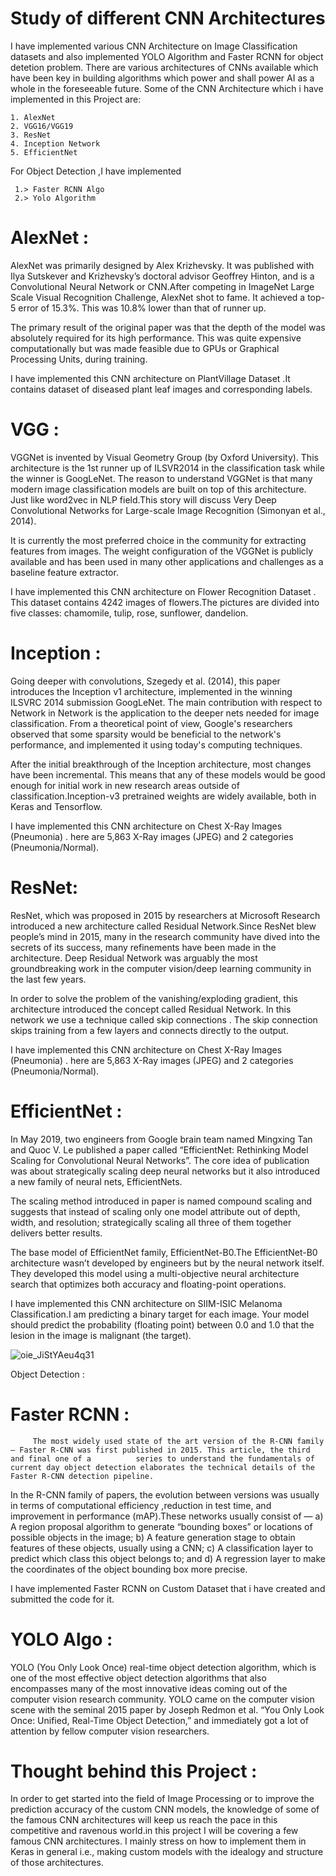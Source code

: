  # Study of different CNN Architectures
 
 I have implemented various CNN Architecture on Image Classification datasets and also implemented YOLO Algorithm and Faster RCNN  for object detetion problem.
There are various architectures of CNNs available which have been key in building algorithms which power and shall power AI as a whole in the foreseeable future.
Some of the CNN Architecture which i have implemented in this Project are:

    1. AlexNet
    2. VGG16/VGG19
    3. ResNet
    4. Inception Network
    5. EfficientNet
    
For Object Detection ,I have implemented 

     1.> Faster RCNN Algo
     2.> Yolo Algorithm

# AlexNet :  
   AlexNet was primarily designed by Alex Krizhevsky. It was published with Ilya Sutskever and Krizhevsky’s doctoral advisor Geoffrey Hinton, and is a                Convolutional Neural Network or CNN.After competing in ImageNet Large Scale Visual Recognition Challenge, AlexNet shot to fame. It achieved a top-5                error of 15.3%. This was 10.8% lower than that of runner up. 

The primary result of the original paper was that the depth of the model was absolutely required for its high performance. This was quite expensive             computationally but was made feasible due to GPUs or Graphical Processing Units, during training.

I have implemented this CNN architecture on PlantVillage Dataset .It contains dataset of diseased plant leaf images and corresponding labels.

# VGG :
   VGGNet is invented by Visual Geometry Group (by Oxford University). This architecture is the 1st runner up of ILSVR2014 in the classification task while           the winner is GoogLeNet. The reason to understand VGGNet is that many modern image classification models are built on top of this architecture. Just like         word2vec in NLP field.This story will discuss Very Deep Convolutional Networks for Large-scale Image Recognition (Simonyan et al., 2014).

It is currently the most preferred choice in the community for extracting features from images. The weight configuration of the VGGNet is publicly available and has been used in many other applications and challenges as a baseline feature extractor.

I have implemented this CNN architecture on Flower Recognition Dataset . This dataset contains 4242 images of flowers.The pictures are divided into five classes: chamomile, tulip, rose, sunflower, dandelion.

# Inception :
   Going deeper with convolutions, Szegedy et al. (2014), this paper introduces the Inception v1 architecture, implemented in the winning ILSVRC 2014                submission GoogLeNet. The main contribution with respect to Network in Network is the application to the deeper nets needed for image classification.              From a theoretical point of view, Google's researchers observed that some sparsity would be beneficial to the network's performance, and implemented              it using today's computing techniques.
   
After the initial breakthrough of the Inception architecture, most changes have been incremental. This means that any of these models would be good enough for initial work in new research areas outside of classification.Inception-v3 pretrained weights are widely available, both in Keras and Tensorflow.

I have implemented this CNN architecture on Chest X-Ray Images (Pneumonia) . here are 5,863 X-Ray images (JPEG) and 2 categories (Pneumonia/Normal).


# ResNet: 
   ResNet, which was proposed in 2015 by researchers at Microsoft Research introduced a new architecture called Residual Network.Since ResNet blew people’s           mind in 2015, many in the research community have dived into the secrets of its success, many refinements have been made in the architecture.  Deep               Residual Network was arguably the most groundbreaking work in the computer vision/deep learning community in the last few years.

In order to solve the problem of the vanishing/exploding gradient, this architecture introduced the concept called Residual Network. In this network we use a technique called skip connections . The skip connection skips training from a few layers and connects directly to the output.

I have implemented this CNN architecture on Chest X-Ray Images (Pneumonia) . here are 5,863 X-Ray images (JPEG) and 2 categories (Pneumonia/Normal).

# EfficientNet : 
   In May 2019, two engineers from Google brain team named Mingxing Tan and Quoc V. Le published a paper called “EfficientNet: Rethinking Model                      Scaling for Convolutional Neural Networks”. The core idea of publication was about strategically scaling deep neural networks but it also                          introduced a new family of neural nets, EfficientNets.
             
The scaling method introduced in paper is named compound scaling and suggests that instead of scaling only one model attribute out of depth,                       width, and resolution; strategically scaling all three of them together delivers better results.

The base model of EfficientNet family, EfficientNet-B0.The EfficientNet-B0 architecture wasn’t developed by engineers but by the neural network itself. They developed this model using a multi-objective neural architecture search that optimizes both accuracy and floating-point operations.

I have implemented this CNN architecture on SIIM-ISIC Melanoma Classification.I am predicting a binary target for each image. Your model should predict the probability (floating point) between 0.0 and 1.0 that the lesion in the image is malignant (the target). 


![oie_JiStYAeu4q31](https://user-images.githubusercontent.com/62735655/106376951-8834d800-63bf-11eb-9370-73bcd99af3ea.png)



Object Detection :

# Faster RCNN : 
         The most widely used state of the art version of the R-CNN family — Faster R-CNN was first published in 2015. This article, the third and final one of a          series to understand the fundamentals of current day object detection elaborates the technical details of the Faster R-CNN detection pipeline.
         
In the R-CNN family of papers, the evolution between versions was usually in terms of computational efficiency ,reduction in test time, and improvement in performance (mAP).These networks usually consist of — a) A region proposal algorithm to generate “bounding boxes” or locations of possible objects in the image; b) A feature generation stage to obtain features of these objects, usually using a CNN; c) A classification layer to predict which class this object belongs to; and d) A regression layer to make the coordinates of the object bounding box more precise.

I have implemented Faster RCNN  on Custom Dataset that i have created and submitted the code for it.

# YOLO Algo :
   YOLO (You Only Look Once) real-time object detection algorithm, which is one of the most effective object detection algorithms that also encompasses many          of the most innovative ideas coming out of the computer vision research community.
   YOLO came on the computer vision scene with the seminal 2015 paper by Joseph Redmon et al. “You Only Look Once: Unified, Real-Time Object Detection,” and          immediately got a lot of attention by fellow computer vision researchers.
       
       
       
# Thought behind this Project :
   In order to get started into the field of Image Processing or to improve the prediction accuracy of the custom CNN models, the knowledge of                        some of the famous CNN architectures will keep us reach the pace in this competitive and ravenous world.in this project I will be covering                        a few famous CNN architectures. I mainly stress on how to implement them in Keras in general i.e., making custom models with the idealogy                          and structure of those architectures.














